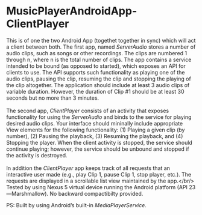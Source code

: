 # MusicPlayerAndroidApp-ClientPlayer

This is of one the two Android App (togethet together in sync) which will act a client between both. The first app, named *ServerAudio*
stores a number of audio clips, such as songs or other recordings. The clips are numbered 1 through n, where n is the total number of clips.
The app contains a service intended to be bound (as opposed to started), which exposes an API for clients
to use. The API supports such functionality as playing one of the audio clips, pausing the clip, resuming
the clip and stopping the playing of the clip altogether. The application should include at least 3 audio clips
of variable duration. However, the duration of Clip #1 should be at least 30 seconds but no more than 3
minutes.<br />
<br/>
The second app, *ClientPlayer* consists of an activity that exposes functionality for using the *ServerAudio*
and binds to the service for playing desired audio clips. Your interface should mininally include appropriate
View elements for the following functionality: (1) Playing a given clip (by number), (2) Pausing the
playback, (3) Resuming the playback, and (4) Stopping the player. When the client activity is stopped,
the service should continue playing; however, the service should be unbound and stopped if the activity is
destroyed.<br />
<br/>
In addition the *ClientPlayer* app keeps track of all requests that an interactive user made (e.g., play
Clip 1, pause Clip 1, stop player, etc.). The requests are displayed in a scrollable list view maintained by the
app.</br/>
<br/>
Tested by using Nexus 5 virtual device running the Android platform (API 23—Marshmallow). No backward compactibilty provided.

PS: Built by using Android’s built-in *MediaPlayerService*.
